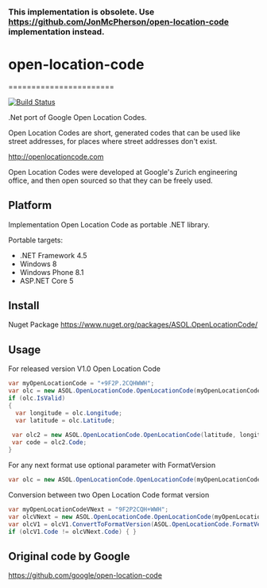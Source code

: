 ### This implementation is obsolete. Use https://github.com/JonMcPherson/open-location-code implementation instead.

# open-location-code
=======================

[![Build Status](https://travis-ci.org/DVDpro/open-location-code.svg)](https://travis-ci.org/DVDpro/open-location-code)

.Net port of Google Open Location Codes.

Open Location Codes are short, generated codes that can be used like street addresses, for places where street addresses don't exist.

http://openlocationcode.com

Open Location Codes were developed at Google's Zurich engineering office, and then open sourced so that they can be freely used.

Platform
-----
Implementation Open Location Code as portable .NET library. 

Portable targets:
* .NET Framework 4.5
* Windows 8
* Windows Phone 8.1
* ASP.NET Core 5

Install
-----
Nuget Package https://www.nuget.org/packages/ASOL.OpenLocationCode/

Usage
-----
For released version V1.0 Open Location Code
```cs
var myOpenLocationCode = "+9F2P.2CQHWWH";
var olc = new ASOL.OpenLocationCode.OpenLocationCode(myOpenLocationCode);
if (olc.IsValid)
{
  var longitude = olc.Longitude;
  var latitude = olc.Latitude;
  
 var olc2 = new ASOL.OpenLocationCode.OpenLocationCode(latitude, longitude);
 var code = olc2.Code;
}
```

For any next format use optional parameter with FormatVersion
```cs
var olc = new ASOL.OpenLocationCode.OpenLocationCode(myOpenLocationCode, ASOL.OpenLocationCode.FormatVersion.VNext);
```

Conversion between two Open Location Code format version
```cs
var myOpenLocationCodeVNext = "9F2P2CQH+WWH";
var olcVNext = new ASOL.OpenLocationCode.OpenLocationCode(myOpenLocationCode, ASOL.OpenLocationCode.FormatVersion.VNext);
var olcV1 = olcV1.ConvertToFormatVersion(ASOL.OpenLocationCode.FormatVersion.V1);
if (olcV1.Code != olcVNext.Code) { }
```

Original code by Google
-----------------------

https://github.com/google/open-location-code
